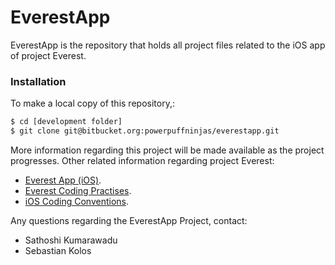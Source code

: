 # EverestApp
EverestApp is the repository that holds all project files related to the iOS app of project Everest.
### Installation
To make a local copy of this repository,:
```sh
$ cd [development folder]
$ git clone git@bitbucket.org:powerpuffninjas/everestapp.git
```
More information regarding this project will be made available as the project progresses.
Other related information regarding project Everest:
- [Everest App (iOS)](https://app.nuclino.com/teams/13:11577/documents/Everest-App-iOS-e0d16824-8c22-43dc-9c28-e534b01bff6a).
- [Everest Coding Practises](https://app.nuclino.com/teams/13:11577/documents/Everest-Coding-Practises-28310c67-f918-43ca-b72d-bcbb785a4e30).
- [iOS Coding Conventions](https://app.nuclino.com/teams/13:11577/documents/iOS-Coding-Conventions-764d5dd7-a7dd-4f98-806e-6c8014b6d3a0).

Any questions regarding the EverestApp Project, contact: 
- Sathoshi Kumarawadu
- Sebastian Kolos
